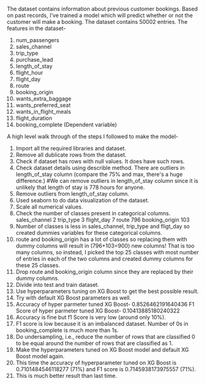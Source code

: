 The dataset contains information about previous customer bookings. Based on past records, I've trained a model which will predict whether or not the customer will make a booking.
The dataset contains 50002 entries.
The features in the dataset-
1. num_passengers
2. sales_channel
3. trip_type
4. purchase_lead
5. length_of_stay
6. flight_hour
7. flight_day
8. route
9. booking_origin
10. wants_extra_baggage
11. wants_preferred_seat
12. wants_in_flight_meals
13. flight_duration
14. booking_complete (Dependent variable)

A high level walk through of the steps I followed to make the model-
1. Import all the required libraries and dataset.
2. Remove all dublicate rows from the dataset.
3. Check if dataset has rows with null values. It does have such rows.
4. Check dataset details using describle method. There are outliers in length_of_stay column (compare the 75% and max, there's a huge difference.)
#We can remove outliers in length_of_stay column since it is unlikely that length of stay is 778 hours for anyone.
5. Remove outliers from length_of_stay column.
6. Used seaborn to do data visualization of the dataset.
7. Scale all numerical values.
8. Check the number of classes present in categorical columns.
   sales_channel     2
   trip_type     3
   flight_day     7
   route     796
   booking_origin     103
9. Number of classes is less in sales_channel, trip_type and fligt_day so created dummies variables for these categorical columns.
10. route and booking_origin has a lot of classes so replacing them with dummy columns will result in (796+103=900) new columns! That is too many columns, so instead, I picked the top 25 classes with most number of entries in each of the two columns and created dummy columns for these 25 classes.
11. Drop route and booking_origin column since they are replaced by their dummy columns.
12. Divide into test and train dataset.
13. Use hyperparameters tuning on XG Boost to get the best possible result.
14. Try with default XG Boost parameters as well.
15. Accuracy of hyper parmeter tuned XG Boost- 0.8526462191640436
    F1 Score of hyper parmeter tuned XG Boost- 0.10413885180240322
16. Accuracy is fine but f1 Score is very low (around only 10%).
17. F1 score is low because it is an imbalanced dataset. Number of 0s in booking_complete is much more than 1s. 
18. Do undersampling, i.e., reduce the number of rows that are classified 0 to be equal around the number of rows that are classified as 1.
19. Make the hyperparameters tuned on XG Boost model and default XG Boost model again.
20. This time the accuracy of hyperparameter tuned on XG Boost is 0.7101484546118277 (71%) and F1 score is 0.7145938173975557 (71%).
21. This is much better result than last time.
